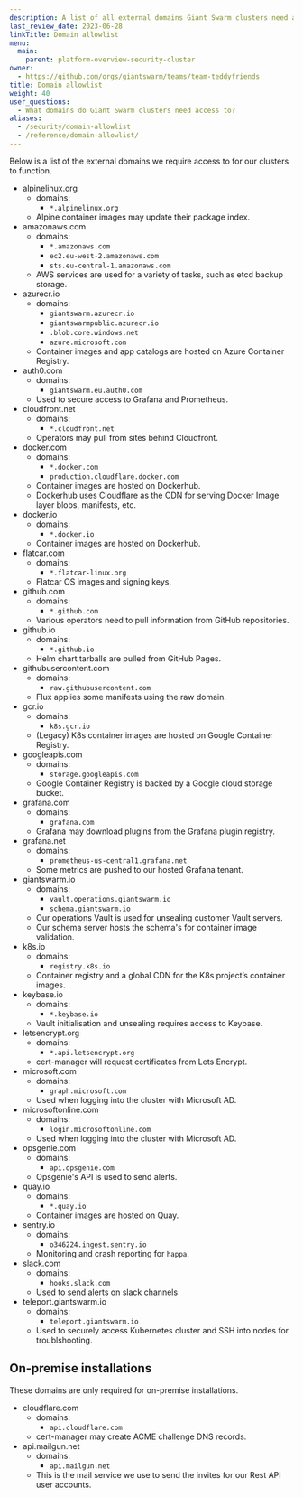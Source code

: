 ```yaml
---
description: A list of all external domains Giant Swarm clusters need access to in order to function.
last_review_date: 2023-06-28
linkTitle: Domain allowlist
menu:
  main:
    parent: platform-overview-security-cluster
owner:
  - https://github.com/orgs/giantswarm/teams/team-teddyfriends
title: Domain allowlist
weight: 40
user_questions:
  - What domains do Giant Swarm clusters need access to?
aliases:
  - /security/domain-allowlist
  - /reference/domain-allowlist/
---
```


Below is a list of the external domains we require access to for our clusters to function.

- alpinelinux.org
    - domains:
        - `*.alpinelinux.org`
    - Alpine container images may update their package index.
- amazonaws.com
    - domains:
        - `*.amazonaws.com`
        - `ec2.eu-west-2.amazonaws.com`
        - `sts.eu-central-1.amazonaws.com`
    - AWS services are used for a variety of tasks, such as etcd backup storage.
- azurecr.io
    - domains:
        - `giantswarm.azurecr.io`
        - `giantswarmpublic.azurecr.io`
        - `.blob.core.windows.net`
        - `azure.microsoft.com`
    - Container images and app catalogs are hosted on Azure Container Registry.
- auth0.com
    - domains:
        - `giantswarm.eu.auth0.com`
    - Used to secure access to Grafana and Prometheus.
- cloudfront.net
    - domains:
        - `*.cloudfront.net`
    - Operators may pull from sites behind Cloudfront.
- docker.com
    - domains:
        - `*.docker.com`
        - `production.cloudflare.docker.com`
    - Container images are hosted on Dockerhub.
    - Dockerhub uses Cloudflare as the CDN for serving Docker Image layer blobs, manifests, etc.
- docker.io
    - domains:
        - `*.docker.io`
    - Container images are hosted on Dockerhub.
- flatcar.com
    - domains:
        - `*.flatcar-linux.org`
    - Flatcar OS images and signing keys.
- github.com
    - domains:
        - `*.github.com`
    - Various operators need to pull information from GitHub repositories.
- github.io
    - domains:
        - `*.github.io`
    - Helm chart tarballs are pulled from GitHub Pages.
- githubusercontent.com
    - domains:
        - `raw.githubusercontent.com`
    - Flux applies some manifests using the raw domain.
- gcr.io
    - domains:
        - `k8s.gcr.io`
    - (Legacy) K8s container images are hosted on Google Container Registry.
- googleapis.com
    - domains:
        - `storage.googleapis.com`
    - Google Container Registry is backed by a Google cloud storage bucket.
- grafana.com
    - domains:
        - `grafana.com`
    - Grafana may download plugins from the Grafana plugin registry.
- grafana.net
    - domains:
        - `prometheus-us-central1.grafana.net`
    - Some metrics are pushed to our hosted Grafana tenant.
- giantswarm.io
    - domains:
        - `vault.operations.giantswarm.io`
        - `schema.giantswarm.io`
    - Our operations Vault is used for unsealing customer Vault servers.
    - Our schema server hosts the schema's for container image validation.
- k8s.io
    - domains:
        - `registry.k8s.io`
    - Container registry and a global CDN for the K8s project’s container images.
- keybase.io
    - domains:
        - `*.keybase.io`
    - Vault initialisation and unsealing requires access to Keybase.
- letsencrypt.org
    - domains:
        - `*.api.letsencrypt.org`
    - cert-manager will request certificates from Lets Encrypt.
- microsoft.com
    - domains:
        - `graph.microsoft.com`
    - Used when logging into the cluster with Microsoft AD.
- microsoftonline.com
    - domains:
        - `login.microsoftonline.com`
    - Used when logging into the cluster with Microsoft AD.
- opsgenie.com
    - domains:
        - `api.opsgenie.com`
    - Opsgenie's API is used to send alerts.
- quay.io
    - domains:
        - `*.quay.io`
    - Container images are hosted on Quay.
- sentry.io
    - domains:
        - `o346224.ingest.sentry.io`
    - Monitoring and crash reporting for `happa`.
- slack.com
    - domains:
        - `hooks.slack.com`
    - Used to send alerts on slack channels
- teleport.giantswarm.io
    - domains:
        - `teleport.giantswarm.io`
    - Used to securely access Kubernetes cluster and SSH into nodes for troublshooting.

## On-premise installations

These domains are only required for on-premise installations.

- cloudflare.com
    - domains:
        - `api.cloudflare.com`
    - cert-manager may create ACME challenge DNS records.
- api.mailgun.net
    - domains:
        - `api.mailgun.net`
    - This is the mail service we use to send the invites for our Rest API user accounts.
